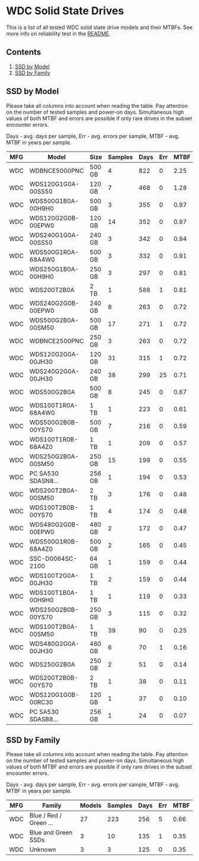 WDC Solid State Drives
======================

This is a list of all tested WDC solid state drive models and their MTBFs. See
more info on reliability test in the [README](https://github.com/bsdhw/SMART).

Contents
--------

1. [ SSD by Model  ](#ssd-by-model)
2. [ SSD by Family ](#ssd-by-family)

SSD by Model
------------

Please take all columns into account when reading the table. Pay attention on the
number of tested samples and power-on days. Simultaneous high values of both MTBF
and errors are possible if only rare drives in the subset encounter errors.

Days - avg. days per sample,
Err  - avg. errors per sample,
MTBF - avg. MTBF in years per sample.

| MFG       | Model              | Size   | Samples | Days  | Err   | MTBF |
|-----------|--------------------|--------|---------|-------|-------|------|
| WDC       | WDBNCE5000PNC      | 500 GB | 4       | 822   | 0     | 2.25   |
| WDC       | WDS120G1G0A-00SS50 | 120 GB | 7       | 468   | 0     | 1.28   |
| WDC       | WDS500G1B0A-00H9H0 | 500 GB | 3       | 355   | 0     | 0.97   |
| WDC       | WDS120G2G0B-00EPW0 | 120 GB | 14      | 352   | 0     | 0.97   |
| WDC       | WDS240G1G0A-00SS50 | 240 GB | 3       | 342   | 0     | 0.94   |
| WDC       | WDS500G1R0A-68A4W0 | 500 GB | 3       | 332   | 0     | 0.91   |
| WDC       | WDS250G1B0A-00H9H0 | 250 GB | 3       | 297   | 0     | 0.81   |
| WDC       | WDS200T2B0A        | 2 TB   | 1       | 588   | 1     | 0.81   |
| WDC       | WDS240G2G0B-00EPW0 | 240 GB | 8       | 263   | 0     | 0.72   |
| WDC       | WDS500G2B0A-00SM50 | 500 GB | 17      | 271   | 1     | 0.72   |
| WDC       | WDBNCE2500PNC      | 250 GB | 3       | 263   | 0     | 0.72   |
| WDC       | WDS120G2G0A-00JH30 | 120 GB | 31      | 315   | 1     | 0.72   |
| WDC       | WDS240G2G0A-00JH30 | 240 GB | 38      | 299   | 25    | 0.71   |
| WDC       | WDS500G2B0A        | 500 GB | 8       | 245   | 0     | 0.67   |
| WDC       | WDS100T1R0A-68A4W0 | 1 TB   | 1       | 223   | 0     | 0.61   |
| WDC       | WDS500G2B0B-00YS70 | 500 GB | 7       | 216   | 0     | 0.59   |
| WDC       | WDS100T1R0B-68A4Z0 | 1 TB   | 1       | 209   | 0     | 0.57   |
| WDC       | WDS250G2B0A-00SM50 | 250 GB | 15      | 199   | 0     | 0.55   |
| WDC       | PC SA530 SDASN8... | 256 GB | 1       | 194   | 0     | 0.53   |
| WDC       | WDS200T2B0A-00SM50 | 2 TB   | 3       | 176   | 0     | 0.48   |
| WDC       | WDS100T2B0B-00YS70 | 1 TB   | 4       | 174   | 0     | 0.48   |
| WDC       | WDS480G2G0B-00EPW0 | 480 GB | 2       | 172   | 0     | 0.47   |
| WDC       | WDS500G1R0B-68A4Z0 | 500 GB | 2       | 165   | 0     | 0.45   |
| WDC       | SSC-D0064SC-2100   | 64 GB  | 1       | 159   | 0     | 0.44   |
| WDC       | WDS100T2G0A-00JH30 | 1 TB   | 2       | 159   | 0     | 0.44   |
| WDC       | WDS100T1B0A-00H9H0 | 1 TB   | 1       | 119   | 0     | 0.33   |
| WDC       | WDS250G2B0B-00YS70 | 250 GB | 3       | 115   | 0     | 0.32   |
| WDC       | WDS100T2B0A-00SM50 | 1 TB   | 39      | 90    | 0     | 0.25   |
| WDC       | WDS480G2G0A-00JH30 | 480 GB | 6       | 70    | 1     | 0.16   |
| WDC       | WDS250G2B0A        | 250 GB | 2       | 51    | 0     | 0.14   |
| WDC       | WDS200T2B0B-00YS70 | 2 TB   | 1       | 38    | 0     | 0.11   |
| WDC       | WDS120G1G0B-00RC30 | 120 GB | 1       | 37    | 0     | 0.10   |
| WDC       | PC SA530 SDASB8... | 256 GB | 1       | 24    | 0     | 0.07   |

SSD by Family
-------------

Please take all columns into account when reading the table. Pay attention on the
number of tested samples and power-on days. Simultaneous high values of both MTBF
and errors are possible if only rare drives in the subset encounter errors.

Days - avg. days per sample,
Err  - avg. errors per sample,
MTBF - avg. MTBF in years per sample.

| MFG       | Family                 | Models | Samples | Days  | Err   | MTBF |
|-----------|------------------------|--------|---------|-------|-------|------|
| WDC       | Blue / Red / Green ... | 27     | 223     | 256   | 5     | 0.66   |
| WDC       | Blue and Green SSDs    | 3      | 10      | 135   | 1     | 0.35   |
| WDC       | Unknown                | 3      | 3       | 125   | 0     | 0.35   |
